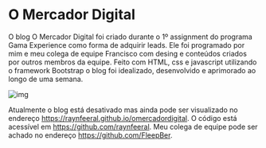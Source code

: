 # O Mercador Digital

O blog O Mercador Digital foi criado durante o 1º assignment do programa Gama Experience como forma de adquirir leads. Ele foi 
programado por mim e meu colega de equipe Francisco com desing e conteúdos criados por outros membros da equipe.
Feito com HTML, css e javascript utilizando o framework Bootstrap o blog foi idealizado, desenvolvido e aprimorado ao longo de uma semana.

![img](https://github.com/RayNfeeral/omercadordigital/blob/master/img/Mercador%20Digital%20-%20p%C3%A1gina%20inicial.png)

Atualmente o blog está desativado mas ainda pode ser visualizado no endereço https://raynfeeral.github.io/omercadordigital. 
O código está acessível em https://github.com/raynfeeral.
Meu colega de equipe pode ser achado no endereço https://github.com/FleepBer.
